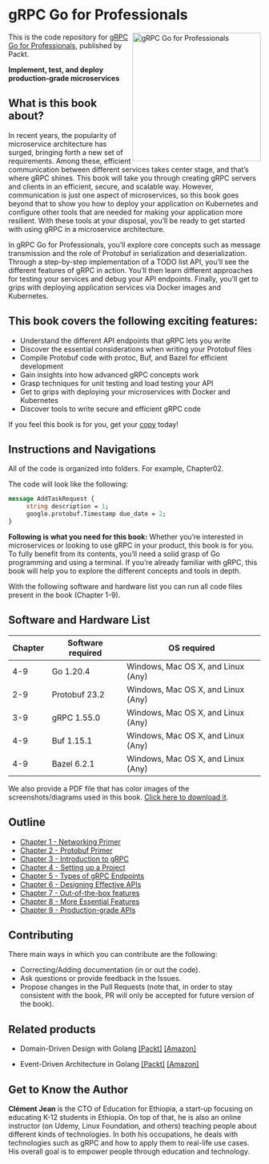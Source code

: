 # gRPC Go for Professionals

<a href="https://www.packtpub.com/product/grpc-go-for-professionals/9781837638840?utm_source=github&utm_medium=repository&utm_campaign="><img src="https://content.packt.com/B19664/cover_image_small.jpg" alt="gRPC Go for Professionals" height="256px" align="right"></a>

This is the code repository for [gRPC Go for Professionals](https://www.packtpub.com/product/grpc-go-for-professionals/9781837638840?utm_source=github&utm_medium=repository&utm_campaign=), published by Packt.

**Implement, test, and deploy production-grade microservices**

## What is this book about?
In recent years, the popularity of microservice architecture has surged, bringing forth a new set of requirements. Among these, efficient communication between different services takes center stage, and that’s where gRPC shines. This book will take you through creating gRPC servers and clients in an efficient, secure, and scalable way. However, communication is just one aspect of microservices, so this book goes beyond that to show you how to deploy your application on Kubernetes and configure other tools that are needed for making your application more resilient. With these tools at your disposal, you’ll be ready to get started with using gRPC in a microservice architecture.

In gRPC Go for Professionals, you’ll explore core concepts such as message transmission and the role of Protobuf in serialization and deserialization. Through a step-by-step implementation of a TODO list API, you’ll see the different features of gRPC in action. You’ll then learn different approaches for testing your services and debug your API endpoints. Finally, you’ll get to grips with deploying application services via Docker images and Kubernetes.

## This book covers the following exciting features:
- Understand the different API endpoints that gRPC lets you write
- Discover the essential considerations when writing your Protobuf files
- Compile Protobuf code with protoc, Buf, and Bazel for efficient development
- Gain insights into how advanced gRPC concepts work
- Grasp techniques for unit testing and load testing your API
- Get to grips with deploying your microservices with Docker and Kubernetes
- Discover tools to write secure and efficient gRPC code

If you feel this book is for you, get your [copy](https://www.amazon.com/dp/1837638845) today!

## Instructions and Navigations
All of the code is organized into folders. For example, Chapter02.

The code will look like the following:
```proto
message AddTaskRequest {
     string description = 1;
     google.protobuf.Timestamp due_date = 2;
}
```

**Following is what you need for this book:**
Whether you’re interested in microservices or looking to use gRPC in your product, this book is for you. To fully benefit from its contents, you’ll need a solid grasp of Go programming and using a terminal. If you’re already familiar with gRPC, this book will help you to explore the different concepts and tools in depth.

With the following software and hardware list you can run all code files present in the book (Chapter 1-9).
## Software and Hardware List
| Chapter | Software required | OS required |
| -------- | ------------------------------------ | ----------------------------------- |
| 4-9 | Go 1.20.4 | Windows, Mac OS X, and Linux (Any) |
| 2-9 | Protobuf 23.2 | Windows, Mac OS X, and Linux (Any) |
| 3-9 | gRPC 1.55.0 | Windows, Mac OS X, and Linux (Any) |
| 4-9 | Buf 1.15.1  | Windows, Mac OS X, and Linux (Any) |
| 4-9 | Bazel 6.2.1 | Windows, Mac OS X, and Linux (Any) |

We also provide a PDF file that has color images of the screenshots/diagrams used in this book. [Click here to download it]( https://packt.link/LEms7).

## Outline

* [Chapter 1 - Networking Primer](chapter1)
* [Chapter 2 - Protobuf Primer](chapter2)
* [Chapter 3 - Introduction to gRPC](chapter3)
* [Chapter 4 - Setting up a Project](chapter4)
* [Chapter 5 - Types of gRPC Endpoints](chapter5)
* [Chapter 6 - Designing Effective APIs](chapter6)
* [Chapter 7 - Out-of-the-box features](chapter7)
* [Chapter 8 - More Essential Features](chapter8)
* [Chapter 9 - Production-grade APIs](chapter9)

## Contributing

There main ways in which you can contribute are the following:

- Correcting/Adding documentation (in or out the code).
- Ask questions or provide feedback in the Issues.
- Propose changes in the Pull Requests (note that, in order to stay consistent with the book, PR will only be accepted for future version of the book).

## Related products
* Domain-Driven Design with Golang [[Packt]](https://www.packtpub.com/product/domain-driven-design-with-golang/9781804613450?utm_source=github&utm_medium=repository&utm_campaign=) [[Amazon]](https://www.amazon.com/dp/1804613452)

* Event-Driven Architecture in Golang [[Packt]](https://www.packtpub.com/product/event-driven-architecture-in-golang/9781803238012?utm_source=github&utm_medium=repository&utm_campaign=) [[Amazon]](https://www.amazon.com/dp/1803238011)

## Get to Know the Author
**Clément Jean**
is the CTO of Education for Ethiopia, a start-up focusing on educating K-12 students in Ethiopia. On top of that, he is also an online instructor (on Udemy, Linux Foundation, and others) teaching people about different kinds of technologies. In both his occupations, he deals with technologies such as gRPC and how to apply them to real-life use cases. His overall goal is to empower people through education and technology.
